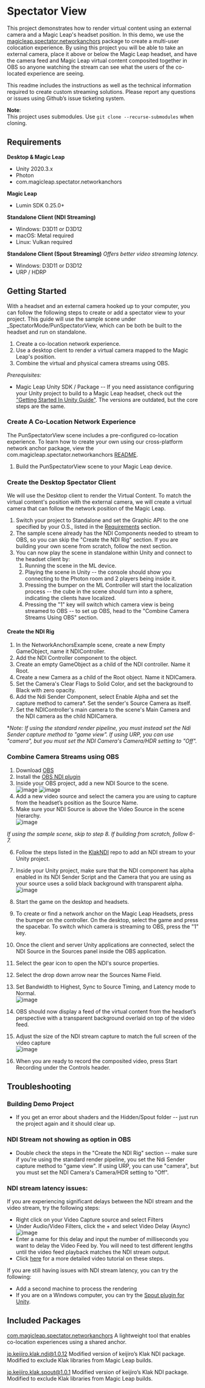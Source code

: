 # Spectator View

This project demonstrates how to render virtual content using an external camera and a Magic Leap's headset position. In this demo, we use the [magicleap.spectator.networkanchors](https://github.com/magicleap/com.magicleap.spectator.networkanchors/tree/main) package to create a multi-user colocation experience. By using this project you will be able to take an external camera, place it above or below the Magic Leap headset, and have the camera feed and Magic Leap virtual content composited together in OBS so anyone watching the stream can see what the users of the co-located experience are seeing.

This readme includes the instructions as well as the technical information required to create custom streaming solutions. Please report any questions or issues using Github’s issue ticketing system.  

**Note**:  
This project uses submodules. Use `git clone --recurse-submodules` when cloning.

## Requirements
**Desktop & Magic Leap**
- Unity 2020.3.x
- Photon
- com.magicleap.spectator.networkanchors

**Magic Leap** 
- Lumin SDK 0.25.0+

**Standalone Client  (NDI Streaming)**
- Windows: D3D11 or D3D12 
- macOS: Metal required
- Linux: Vulkan required

**Standalone Client (Spout Streaming)**
*Offers better video streaming latency.*
- Windows: D3D11 or D3D12 
- URP / HDRP

## Getting Started
With a headset and an external camera hooked up to your computer, you can follow the following steps to create or add a spectator view to your project. This guide will use the sample scene under _SpectatorMode/PunSpectatorView, which can be both be built to the headset and run on standalone.

1) Create a co-location network experience.
2) Use a desktop client to render a virtual camera mapped to the Magic Leap's position.
3) Combine the virtual and physical camera streams using OBS.

*Prerequisites:* 
* Magic Leap Unity SDK / Package -- If you need assistance configuring your Unity project to build to a Magic Leap headset, check out the ["Getting Started In Unity Guide"](https://developer.magicleap.com/en-us/learn/guides/unity-setup-intro). The versions are outdated, but the core steps are the same.

### Create A Co-Location Network Experience
The PunSpectatorView scene includes a pre-configured co-location experience. To learn how to create your own using our cross-platform network anchor package, view the com.magicleap.spectator.networkanchors [README](https://github.com/magicleap/com.magicleap.spectator.networkanchors/tree/main).

1. Build the PunSpectatorView scene to your Magic Leap device.

### Create the Desktop Spectator Client
We will use the Desktop client to render the Virtual Content. To match the virtual content's position with the external camera, we will create a virtual camera that can follow the network position of the Magic Leap. 

1. Switch your project to Standalone and set the Graphic API to the one specified by your O.S., listed in the [Requirements](requirements) section.
2. The sample scene already has the NDI Components needed to stream to OBS, so you can skip the "Create the NDI Rig" section. If you are building your own scene from scratch, follow the next section.
3. You can now play the scene in standalone within Unity and connect to the headset client by:
    1. Running the scene in the ML device.
    2. Playing the scene in Unity -- the console should show you connecting to the Photon room and 2 players being inside it.
    3. Pressing the bumper on the ML Controller will start the localization process -- the cube in the scene should turn into a sphere, indicating the clients have localized.
    4. Pressing the "1" key will switch which camera view is being streamed to OBS -- to set up OBS, head to the "Combine Camera Streams Using OBS" section.

#### Create the NDI Rig
1. In the NetworkAnchorsExample scene, create a new Empty GameObject, name it NDIController.
2. Add the NDI Controller component to the object.
3. Create an empty GameObject as a child of the NDI controller. Name it Root.
4. Create a new Camera as a child of the Root object. Name it NDICamera.
5. Set the Camera's Clear Flags to Solid Color, and set the background to Black with zero opacity.
6. Add the Ndi Sender Component, select Enable Alpha and set the capture method to camera*. Set the sender's Source Camera as itself.
7. Set the NDIController's main camera to the scene's Main Camera and the NDI camera as the child NDICamera.

**Note: If using the standard render pipeline, you must instead set the Ndi Sender capture method to "game view". If using URP, you can use "camera", but you must set the NDI Camera's Camera/HDR setting to "Off".*

### Combine Camera Streams using OBS

1. Download [OBS](https://obsproject.com/)
2. Install the [OBS NDI plugin](https://github.com/Palakis/obs-ndi/releases/tag/4.9.1)
3. Inside your OBS project, add a new NDI Source to the scene.  
![image](https://user-images.githubusercontent.com/38482323/129374634-0a32d0ae-7449-4a6d-bc93-a0b6212c5628.png)
![image](https://user-images.githubusercontent.com/38482323/129374689-6dbb28a4-729c-4f43-b819-021826884751.png)
4. Add a new video source and select the camera you are using to capture from the headset’s position as the Source Name.  
5. Make sure your NDI Source is above the Video Source in the scene hierarchy.  
![image](https://user-images.githubusercontent.com/38482323/129375076-4c43c47b-e1fd-4835-989f-de7d11e3db28.png)

*If using the sample scene, skip to step 8. If building from scratch, follow 6-7.*

6. Follow the steps listed in the [KlakNDI](https://github.com/keijiro/KlakNDI) repo to add an NDI stream to your Unity project.
7. Inside your Unity project, make sure that the NDI component has alpha enabled in its NDI Sender Script and the Camera that you are using as your source uses a solid black background with transparent alpha. 
![image](https://user-images.githubusercontent.com/38482323/129375993-5a10fdbd-e99b-4c7b-a3d8-9f692c294e13.png)

8. Start the game on the desktop and headsets.
9. To create or find a network anchor on the Magic Leap Headsets, press the bumper on the controller. On the desktop, select the game and press the spacebar. To switch which camera is streaming to OBS, press the "1" key.
10. Once the client and server Unity applications are connected, select the NDI Source in the Sources panel inside the OBS application.
11. Select the gear icon to open the NDI's source properties.
12. Select the drop down arrow near the Sources Name Field.  
13. Set Bandwidth to Highest, Sync to Source Timing, and Latency mode to Normal.  
![image](https://user-images.githubusercontent.com/38482323/129375339-bafb4275-fee9-45ee-9be5-c498e8069f58.png)
14. OBS should now display a feed of the virtual content from the headset’s perspective with a transparent background overlaid on top of the video feed.   
15. Adjust the size of the NDI stream capture to match the full screen of the video capture  
![image](https://user-images.githubusercontent.com/38482323/129375444-b2776e51-59b4-49c4-85dc-52c6c05608a2.png)
16. When you are ready to record the composited video, press Start Recording under the Controls header.

## Troubleshooting 
### Building Demo Project
* If you get an error about shaders and the Hidden/Spout folder -- just run the project again and it should clear up.
### NDI Stream not showing as option in OBS
* Double check the steps in the "Create the NDI Rig" section -- make sure if you're using the standard render pipeline, you set the Ndi Sender capture method to "game view". If using URP, you can use "camera", but you must set the NDI Camera's Camera/HDR setting to "Off".
### NDI stream latency issues:
If you are experiencing significant delays between the NDI stream and the video stream, try the following steps:
* Right click on your Video Capture source and select Filters 
* Under Audio/Video Filters, click the + and select Video Delay (Async)
![image](https://user-images.githubusercontent.com/38482323/129377076-356757ca-312f-4562-8e32-f468832e8d0a.png)
* Enter a name for this delay and input the number of milliseconds you want to delay the Video Feed by. You will need to test different lengths until the video feed playback matches the NDI stream output.
* Click [here](https://www.youtube.com/watch?v=xq9gZSDFse0) for a more detailed video tutorial on these steps.

If you are still having issues with NDI stream latency, you can try the following:
* Add a second machine to process the rendering
* If you are on a Windows computer, you can try the [Spout plugin for Unity](https://github.com/keijiro/KlakSpout).


## Included Packages
[com.magicleap.spectator.networkanchors](https://github.com/magicleap/com.magicleap.spectator.networkanchors)
A lightweight tool that enables co-location experiences using a shared anchor.

[jp.keijiro.klak.ndi@1.0.12](https://github.com/keijiro/KlakNDI)
Modified version of keijiro’s Klak NDI package. Modified to exclude Klak libraries from Magic Leap builds.

[jp.keijiro.klak.spout@1.0.1](https://github.com/keijiro/KlakSpout)
Modified version of keijiro’s Klak NDI package. Modified to exclude Klak libraries from Magic Leap builds.




